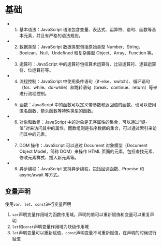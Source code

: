 # 基础

- 1. 基本语法：JavaScript 语法包含变量、表达式、运算符、语句、函数等基本元素，并且有严格的语法规则。
- 2. 数据类型：JavaScript 数据类型包括原始类型 Number、String、Boolean、Null、Undefined 和复杂类型 Object、Array、Function 等。
- 3. 运算符：JavaScript 中的运算符包括算术运算符、比较运算符、逻辑运算符、位运算符等。
- 4. 流程控制：JavaScript 中使用条件语句（if-else、switch）、循环语句（for、while、do-while）和跳转语句（break、continue、return）等来进行流程控制。
- 5. 函数：JavaScript 中的函数可以定义带参数和返回值的函数，也可以使用匿名函数、箭头函数等特殊类型的函数。
- 6. 对象和数组：JavaScript 中的对象是无序属性的集合，可以通过“键-值”对来访问其中的属性。而数组则是有序数据的集合，可以通过索引来访问其中的元素。
- 7. DOM 操作：JavaScript 可以通过 Document 对象模型（Document Object Model，简称 DOM）来操作 HTML 页面的元素，包括查找元素、修改元素样式、插入新元素等。
- 8. 异步编程：JavaScript 支持异步编程，包括回调函数、Promise 和 async/await 等方式。

## 变量声明

使用`var`、`let`、`const`进行变量声明

1. `var`声明变量作用域为函数作用域。声明的值可以重新赋值和变量可以重复声明
2. `let`和`const`声明变量作用域为块级作用域
3. `let`声明变量可以重新赋值，`const`声明变量不可重新赋值，在声明的时候进行赋值
